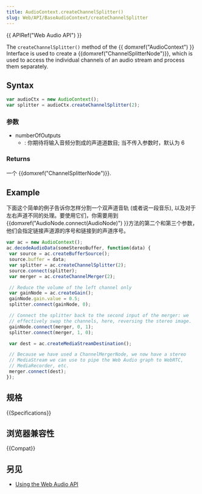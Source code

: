```yaml
---
title: AudioContext.createChannelSplitter()
slug: Web/API/BaseAudioContext/createChannelSplitter
---
```


{{ APIRef("Web Audio API") }}

The `createChannelSplitter()` method of the {{ domxref("AudioContext") }} Interface is used to create a {{domxref("ChannelSplitterNode")}}, which is used to access the individual channels of an audio stream and process them separately.

## Syntax

```js
var audioCtx = new AudioContext();
var splitter = audioCtx.createChannelSplitter(2);
```

### 参数

- numberOfOutputs
  - : 你期待将输入音频分割成的声道道数目; 当不传入参数时，默认为 6

### Returns

一个 {{domxref("ChannelSplitterNode")}}.

## Example

下面这个简单的例子告诉你怎样分割一个双声道音轨 (或者说一段音乐), 以及对于左右声道不同的处理。要使用它们，你需要用到{{domxref("AudioNode.connect(AudioNode)") }}方法的第二个和第三个参数，他们会指定链接声道源的序号和链接到的声道序号。

```js
var ac = new AudioContext();
ac.decodeAudioData(someStereoBuffer, function(data) {
 var source = ac.createBufferSource();
 source.buffer = data;
 var splitter = ac.createChannelSplitter(2);
 source.connect(splitter);
 var merger = ac.createChannelMerger(2);

 // Reduce the volume of the left channel only
 var gainNode = ac.createGain();
 gainNode.gain.value = 0.5;
 splitter.connect(gainNode, 0);

 // Connect the splitter back to the second input of the merger: we
 // effectively swap the channels, here, reversing the stereo image.
 gainNode.connect(merger, 0, 1);
 splitter.connect(merger, 1, 0);

 var dest = ac.createMediaStreamDestination();

 // Because we have used a ChannelMergerNode, we now have a stereo
 // MediaStream we can use to pipe the Web Audio graph to WebRTC,
 // MediaRecorder, etc.
 merger.connect(dest);
});
```

## 规格

{{Specifications}}

## 浏览器兼容性

{{Compat}}

## 另见

- [Using the Web Audio API](/zh-CN/docs/Web_Audio_API/Using_Web_Audio_API)
